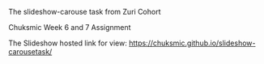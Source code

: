 The slideshow-carouse task from Zuri Cohort

Chuksmic Week 6 and 7 Assignment 

The Slideshow hosted link for view: https://chuksmic.github.io/slideshow-carousetask/


